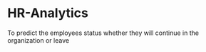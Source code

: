 # HR-Analytics
To predict the employees status whether they will continue in the organization or leave
